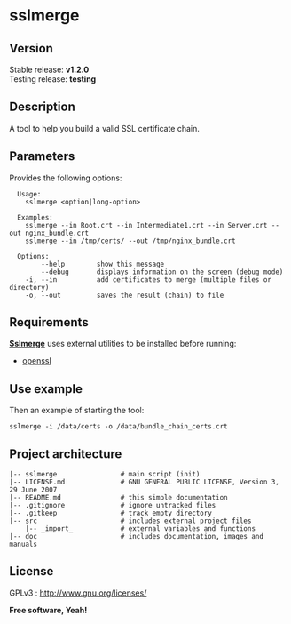 # sslmerge

## Version

Stable release: **v1.2.0**  
Testing release: **testing**

## Description

A tool to help you build a valid SSL certificate chain.

## Parameters

Provides the following options:

```
  Usage:
    sslmerge <option|long-option>

  Examples:
    sslmerge --in Root.crt --in Intermediate1.crt --in Server.crt --out nginx_bundle.crt
    sslmerge --in /tmp/certs/ --out /tmp/nginx_bundle.crt

  Options:
        --help        show this message
        --debug       displays information on the screen (debug mode)
    -i, --in          add certificates to merge (multiple files or directory)
    -o, --out         saves the result (chain) to file
```

## Requirements

**<u>Sslmerge</u>** uses external utilities to be installed before running:

- [openssl](https://www.openssl.org/)

## Use example

Then an example of starting the tool:

``````
sslmerge -i /data/certs -o /data/bundle_chain_certs.crt
``````

## Project architecture

    |-- sslmerge                # main script (init)
    |-- LICENSE.md              # GNU GENERAL PUBLIC LICENSE, Version 3, 29 June 2007
    |-- README.md               # this simple documentation
    |-- .gitignore              # ignore untracked files
    |-- .gitkeep                # track empty directory
    |-- src                     # includes external project files
        |-- _import_            # external variables and functions
    |-- doc                     # includes documentation, images and manuals

## License

GPLv3 : <http://www.gnu.org/licenses/>

**Free software, Yeah!**